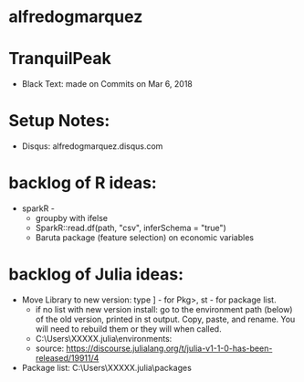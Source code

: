# alfredogmarquez

# TranquilPeak
 - Black Text: made on Commits on Mar 6, 2018
 

# Setup Notes:
  - Disqus: alfredogmarquez.disqus.com

# backlog of R ideas:
  - sparkR -
    - groupby with ifelse
    - SparkR::read.df(path, "csv", inferSchema = "true")
    - Baruta package (feature selection) on economic variables

# backlog of Julia ideas:
  - Move Library to new version: type ] - for Pkg>, st - for package list.
    - if no list with new version install: go to the environment path (below) of the old version, printed in st output. Copy, paste, and rename. You will need to rebuild them or they will when called.
    - C:\Users\XXXXX\.julia\environments: 
    - source: https://discourse.julialang.org/t/julia-v1-1-0-has-been-released/19911/4
  - Package list: C:\Users\XXXXX\.julia\packages
